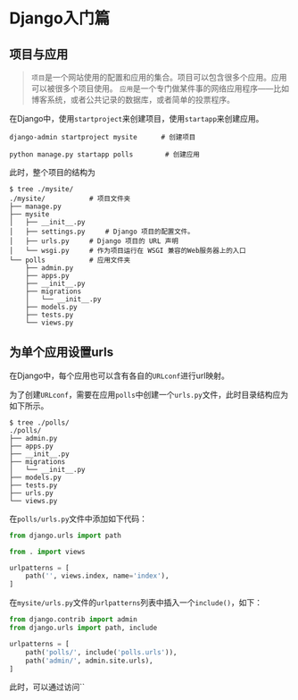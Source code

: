 # Django入门篇

## 项目与应用

> `项目`是一个网站使用的配置和应用的集合。项目可以包含很多个应用。应用可以被很多个项目使用。
> `应用`是一个专门做某件事的网络应用程序——比如博客系统，或者公共记录的数据库，或者简单的投票程序。

在Django中，使用`startproject`来创建项目，使用`startapp`来创建应用。

```shell
django-admin startproject mysite      # 创建项目

python manage.py startapp polls        # 创建应用
```

此时，整个项目的结构为

```shell
$ tree ./mysite/
./mysite/           # 项目文件夹
├── manage.py
├── mysite
│   ├── __init__.py
│   ├── settings.py     # Django 项目的配置文件。
│   ├── urls.py     # Django 项目的 URL 声明
│   └── wsgi.py     # 作为项目运行在 WSGI 兼容的Web服务器上的入口
└── polls           # 应用文件夹
    ├── admin.py
    ├── apps.py
    ├── __init__.py
    ├── migrations
    │   └── __init__.py
    ├── models.py
    ├── tests.py
    └── views.py
```

## 为单个应用设置urls

在Django中，每个应用也可以含有各自的`URLconf`进行url映射。

为了创建`URLconf`，需要在应用`polls`中创建一个`urls.py`文件，此时目录结构应为如下所示。

```shell
$ tree ./polls/
./polls/
├── admin.py
├── apps.py
├── __init__.py
├── migrations
│   └── __init__.py
├── models.py
├── tests.py
├── urls.py
└── views.py
```

在`polls/urls.py`文件中添加如下代码：

```python
from django.urls import path

from . import views

urlpatterns = [
    path('', views.index, name='index'),
]
```

在`mysite/urls.py`文件的`urlpatterns`列表中插入一个`include()`，如下：

```python
from django.contrib import admin
from django.urls import path, include

urlpatterns = [
    path('polls/', include('polls.urls')),
    path('admin/', admin.site.urls),
]
```

此时，可以通过访问``